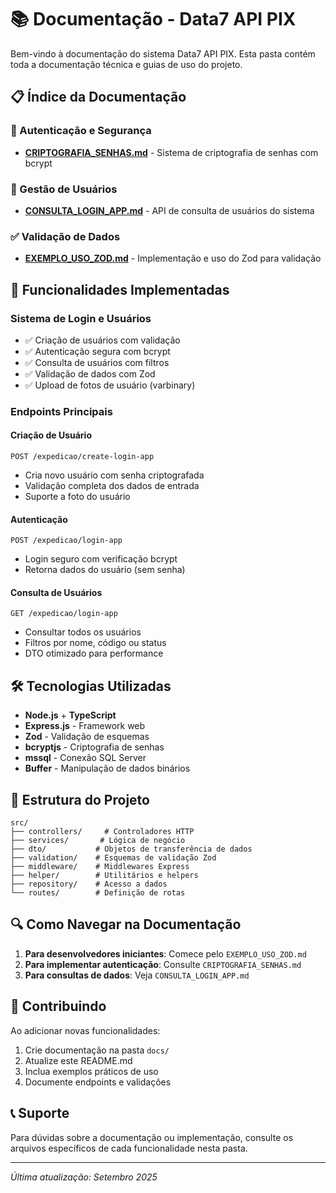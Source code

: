 # 📚 Documentação - Data7 API PIX

Bem-vindo à documentação do sistema Data7 API PIX. Esta pasta contém toda a documentação técnica e guias de uso do projeto.

## 📋 Índice da Documentação

### 🔐 Autenticação e Segurança

- [**CRIPTOGRAFIA_SENHAS.md**](./CRIPTOGRAFIA_SENHAS.md) - Sistema de criptografia de senhas com bcrypt

### 👥 Gestão de Usuários

- [**CONSULTA_LOGIN_APP.md**](./CONSULTA_LOGIN_APP.md) - API de consulta de usuários do sistema

### ✅ Validação de Dados

- [**EXEMPLO_USO_ZOD.md**](./EXEMPLO_USO_ZOD.md) - Implementação e uso do Zod para validação

## 🚀 Funcionalidades Implementadas

### Sistema de Login e Usuários

- ✅ Criação de usuários com validação
- ✅ Autenticação segura com bcrypt
- ✅ Consulta de usuários com filtros
- ✅ Validação de dados com Zod
- ✅ Upload de fotos de usuário (varbinary)

### Endpoints Principais

#### Criação de Usuário

```http
POST /expedicao/create-login-app
```

- Cria novo usuário com senha criptografada
- Validação completa dos dados de entrada
- Suporte a foto do usuário

#### Autenticação

```http
POST /expedicao/login-app
```

- Login seguro com verificação bcrypt
- Retorna dados do usuário (sem senha)

#### Consulta de Usuários

```http
GET /expedicao/login-app
```

- Consultar todos os usuários
- Filtros por nome, código ou status
- DTO otimizado para performance

## 🛠️ Tecnologias Utilizadas

- **Node.js** + **TypeScript**
- **Express.js** - Framework web
- **Zod** - Validação de esquemas
- **bcryptjs** - Criptografia de senhas
- **mssql** - Conexão SQL Server
- **Buffer** - Manipulação de dados binários

## 📁 Estrutura do Projeto

```
src/
├── controllers/     # Controladores HTTP
├── services/       # Lógica de negócio
├── dto/           # Objetos de transferência de dados
├── validation/    # Esquemas de validação Zod
├── middleware/    # Middlewares Express
├── helper/        # Utilitários e helpers
├── repository/    # Acesso a dados
└── routes/        # Definição de rotas
```

## 🔍 Como Navegar na Documentação

1. **Para desenvolvedores iniciantes**: Comece pelo `EXEMPLO_USO_ZOD.md`
2. **Para implementar autenticação**: Consulte `CRIPTOGRAFIA_SENHAS.md`
3. **Para consultas de dados**: Veja `CONSULTA_LOGIN_APP.md`

## 🤝 Contribuindo

Ao adicionar novas funcionalidades:

1. Crie documentação na pasta `docs/`
2. Atualize este README.md
3. Inclua exemplos práticos de uso
4. Documente endpoints e validações

## 📞 Suporte

Para dúvidas sobre a documentação ou implementação, consulte os arquivos específicos de cada funcionalidade nesta pasta.

---

_Última atualização: Setembro 2025_
